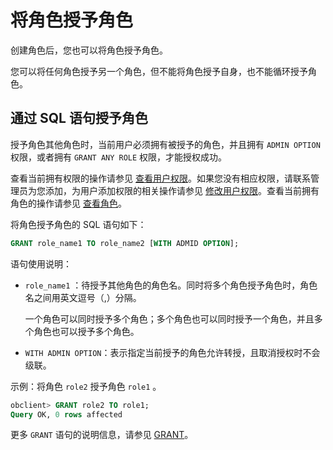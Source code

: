 # 将角色授予角色

创建角色后，您也可以将角色授予角色。

您可以将任何角色授予另一个角色，但不能将角色授予自身，也不能循环授予角色。

## 通过 SQL 语句授予角色

授予角色其他角色时，当前用户必须拥有被授予的角色，并且拥有 `ADMIN OPTION` 权限，或者拥有 `GRANT ANY ROLE` 权限，才能授权成功。

查看当前拥有权限的操作请参见 [查看用户权限](../400.view-the-user-permissions-of-oracle-mode.md)。如果您没有相应权限，请联系管理员为您添加，为用户添加权限的相关操作请参见 [修改用户权限](../500.modify-user-permissions-for-oralce-tenant-of-oracle-mode.md)。查看当前拥有角色的操作请参见 [查看角色](600.view-roles-of-oracle-mode.md)。

将角色授予角色的 SQL 语句如下：

```sql
GRANT role_name1 TO role_name2 [WITH ADMID OPTION];
```

语句使用说明：

* `role_name1` ：待授予其他角色的角色名。同时将多个角色授予角色时，角色名之间用英文逗号（,）分隔。

  一个角色可以同时授予多个角色；多个角色也可以同时授予一个角色，并且多个角色也可以授予多个角色。
  
* `WITH ADMIN OPTION`：表示指定当前授予的角色允许转授，且取消授权时不会级联。

示例：将角色 `role2` 授予角色 `role1` 。

```sql
obclient> GRANT role2 TO role1;
Query OK, 0 rows affected
```

更多 `GRANT` 语句的说明信息，请参见 [GRANT](../../../../../../400.development-reference/100.sql-syntax/300.common-tenant-of-oracle-mode/900.sql-statement-of-oracle-mode/300.dcl-of-oracle-mode/1700.grant-of-oracle-mode.md)。
